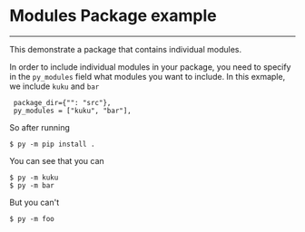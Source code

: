 # Modules Package example
---

This demonstrate a package that contains individual modules.

In order to include individual modules in your package, you need to specify in the `py_modules`
field what modules you want to include.
In this exmaple, we include `kuku` and `bar`

```
 package_dir={"": "src"},
 py_modules = ["kuku", "bar"],
```

So after running
```
$ py -m pip install .
```
You can see that you can

```
$ py -m kuku
$ py -m bar
```

But you can't
```
$ py -m foo
```